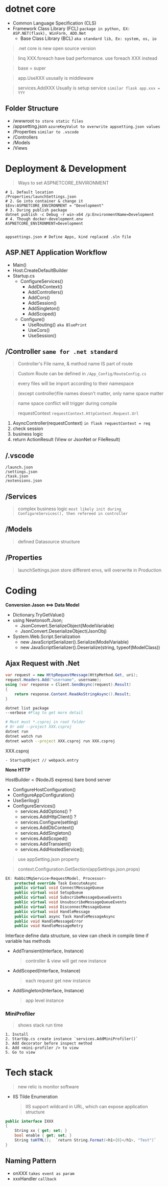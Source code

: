 # dotnet core
- Common Language Specification (CLS)
- Framework Class Library (FCL) `package in python, EX: ASP.NET(flask), WinForm, ADO.Net`
  - Base Class Library (BCL) `aka standard lib, Ex: system, os, io`
> .net core is new open source version

> linq XXX.foreach have bad performance.
use foreach XXX instead

> base = super

> app.UseXXX ususally is middleware

> services.AddXXX Usually is setup service `similar flask app.xxx = YYY`

## Folder Structure
- /wwwroot `to store static files`
- /appsetting.json `azureKeyValut to overwrite appsetting.json values`
- /Properties `similar to .vscode`
- /Controllers
- /Models
- /Views

# Deployment & Development
> Ways to set ASPNETCORE_ENVIRONMENT
```
# 1. Default location
/Properties/launchSettings.json
# 2. Go into container & change it
$Env:ASPNETCORE_ENVIRONMENT = "Development"
# 3. During publish package
dotnet publish -c Debug -r win-x64 /p:EnvironmentName=Development
# 4. Though docker-development.env
ASPNETCORE_ENVIRONMENT=Development


appsettings.json # Define Apps, kind replaced .sln file
```
>
## ASP.NET Application Workflow
- Main()
- Host.CreateDefaultBuilder
- Startup.cs
    - ConfigureServices()
        - AddDbContext()
        - AddControllers()
        - AddCors()
        - AddSession()
        - AddSingleton()
        - AddScoped()
    - Configure()
        - UseRouting() `aka BluePrint`
        - UseCors()
        - UseSession()


## /Controller `same for .net standard`

> Controller's File name, & method name IS part of route

> Custom Route can be defined in `/App_Config/RouteConfig.cs`

> every files will be import according to their namespace

> (except controller)file names doesn't matter, only name space matter

> name space conflict will trigger during compile 

> requestContext `requestContext.HttpContext.Request.Url`

1. AsyncController(requestContext) `in flask requestContext = req`
2. check session
3. business logic
4. return ActionResult (View or JsonNet or FileResult)

## /.vscode
    /launch.json
    /settings.json
    /task.json
    /extensions.json

## /Services
> complex business logic `most likely init during ConfigureServices(), then refereed in controller`

## /Models
> defined Datasource structure

## /Properties
> launchSettings.json store different envs, will overwrite in Production

# Coding
**Conversion Jason <==> Data Model**

- Dictionary.TryGetValue()
- using Newtonsoft.Json;
  - JsonConvert.SerializeObject(ModelVariable)
  - JsonConvert.DeserializeObject<ModelName>(JsonObj)
- System.Web.Script.Serialization
  - new JavaScriptSerializer().Serialize(ModelVariable)
  - new JavaScriptSerializer().Deserialize(string, typeof(ModelClass))


## Ajax Request with .Net
```cs
var request = new HttpRequestMessage(HttpMethod.Get, uri);
request.Headers.Add("username", username);
using (var response = Client.SendAsync(request).Result)
{
    return response.Content.ReadAsStringAsync().Result;
}
```


```bash
dotnet list package
--verbose #Flag to get more detail

# Must must *.csproj in root folder
# Or add --project XXX.csproj 
dotnet run
dotnet watch run
dotnet watch --project XXX.csproj run XXX.csproj

```
XXX.csproj

    - StartupObject // webpack.entry

**None HTTP**

HostBuilder = (NodeJS express) bare bond server
- ConfigureHostConfiguration()
- ConfigureAppConfiguration()
- UseSerilog()
- ConfigureServices()
    - services.AddOptions()  ?
    - services.AddHttpClient() ?
    - services.Configure<ClassName>(setting) 
    - services.AddDbContext()
    - services.AddSingleton()
    - services.AddScoped()
    - services.AddTransient()
    - services.AddHostedService<BackgroundService>();

> use appSetting.json property

> context.Configuration.GetSection(appSettings.json.props)
```cs
EX: RabbitMqService<RequestModel, Processor>
    protected override Task ExecuteAsync
    public virtual void ConnectMessageQueue
    public virtual void SetupQueue
    public virtual void SubscribeMessageQueueEvents
    public virtual void UnsubscribeMessageQueueEvents
    public virtual void DisconnectMessageQueue
    public virtual void HandleMessage
    public virtual async Task HandleMessageAsync
    public void HandleMessageError
    public void HandleMessageRetry
```

Interface define data structure,
so view can check in compile time if variable has methods

- AddTransient(Interface, Instance)
    > controller & view will get new instance
- AddScoped(Interface, Instance)
    > each request get new instance
- AddSingleton(Interface, Instance)
    > app level instance



### MiniProfiler
> shows stack run time
```
1. Install
2. StartUp.cs create instance `services.AddMiniProfiler()`
3. Add decorator before inspect method
4. Add <mini-profiler /> to view
5. Go to view
```

# Tech stack
> new relic is monitor software

- IIS Tilde Enumeration
    > IIS support wildcard in URL, which can expose application structure

```cs
public interface IXXX
{
    String xx { get; set; }
    bool enable { get; set; }
    String toHTML();  `return String.Format(<h1>{0}</h1>, "Test")`
}
```

## Naming Pattern
- onXXX `takes event as param`
- xxxHandler `callback`